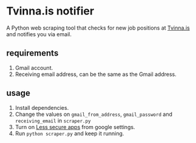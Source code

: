 # Tvinna.is notifier


A Python web scraping tool that checks for new job positions at [Tvinna.is](www.tvinna.is) and notifies you via email.

## requirements

 1. Gmail account.
 2. Receiving email address, can be the same as the Gmail address.


## usage
1. Install dependencies.
2. Change the values on `gmail_from_address`, `gmail_password` and `receiving_email` in `scraper.py`
3. Turn on [Less secure apps](https://www.google.com/settings/security/lesssecureapps) from google settings.
4. Run `python scraper.py` and keep it running.
